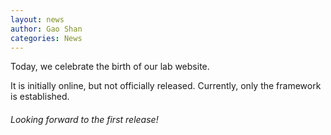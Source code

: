 ```yaml
---
layout: news
author: Gao Shan
categories: News
---
```

Today, we celebrate the birth of our lab website. 

It is initially online, but not officially released. 
Currently, only the framework is established.

###### Looking forward to the first release!

